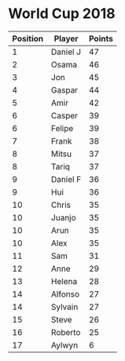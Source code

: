 # World Cup 2018
Position | Player | Points
---------|------|-------
1|Daniel J|47
2|Osama|46
3|Jon|45
4|Gaspar|44
5|Amir|42
6|Casper|39
6|Felipe|39
7|Frank|38
8|Mitsu|37
8|Tariq|37
9|Daniel F|36
9|Hui|36
10|Chris|35
10|Juanjo|35
10|Arun|35
10|Alex|35
11|Sam|31
12|Anne|29
13|Helena|28
14|Alfonso|27
14|Sylvain|27
15|Steve|26
16|Roberto|25
17|Aylwyn|6
